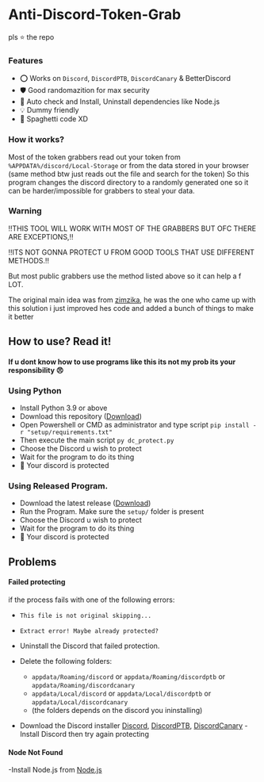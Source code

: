 # Anti-Discord-Token-Grab

pls ⭐ the repo

### Features

- :o: Works on `Discord`, `DiscordPTB`, `DiscordCanary` & BetterDiscord
- :shield: Good randomazition for max security
- :robot: Auto check and Install, Uninstall dependencies like Node.js
- :bulb: Dummy friendly
- :spaghetti: Spaghetti code XD

### How it works?

Most of the token grabbers read out your token from `%APPDATA%/discord/Local-Storage` or from the data stored in your browser (same method btw just reads out the file and search for the token)
So this program changes the discord directory to a randomly generated one so it can be harder/impossible for grabbers to steal your data.



### Warning

:bangbang:THIS TOOL WILL WORK WITH MOST OF THE GRABBERS BUT OFC THERE ARE EXCEPTIONS,:bangbang:

:bangbang:ITS NOT GONNA PROTECT U FROM GOOD TOOLS THAT USE DIFFERENT METHODS.:bangbang:

But most public grabbers use the method listed above so it can help a f LOT.

The original main idea was from [zimzika](https://github.com/zimzika), he was the one who came up with this solution i just improved hes code and added a bunch of things to make it better

## How to use? Read it!
#### If u dont know how to use programs like this its not my prob its your responsibility :angry:

### Using Python
- Install Python 3.9 or above
- Download this repository ([Download](https://github.com/zimzika/Anti-Token-Grabber/archive/refs/heads/master.zip))
- Open Powershell or CMD as administrator and type script `pip install -r "setup/requirements.txt"`
- Then execute the main script `py dc_protect.py`
- Choose the Discord u wish to protect
- Wait for the program to do its thing
- :tada: Your discord is protected

### Using Released Program.
- Download the latest release ([Download]([https://github.com/Levi2288/Anti-Discord-Token-Grab/archive/refs/heads/master.zip](https://github.com/Levi2288/Anti-Discord-Token-Grab/releases/download/DCP_1.0/DCP.zip)))
- Run the Program. Make sure the `setup/` folder is present
- Choose the Discord u wish to protect
- Wait for the program to do its thing
- :tada: Your discord is protected

## Problems

#### Failed protecting 
if the process fails with one of the following errors:
  - `This file is not original skipping...`
  - `Extract error! Maybe already protected?`

- Uninstall the Discord that failed protection.
 
- Delete the following folders:
  - `appdata/Roaming/discord` or `appdata/Roaming/discordptb` or `appdata/Roaming/discordcanary`
  - `appdata/Local/discord` or `appdata/Local/discordptb` or `appdata/Local/discordcanary`
  - (the folders depends on the discord you ininstalling)
  
- Download the Discord installer [Discord](https://discord.com/api/downloads/distributions/app/installers/latest?channel=stable&platform=win&arch=x86), [DiscordPTB](https://discordapp.com/api/download/ptb?platform=win), [DiscordCanary](https://discordapp.com/api/download/canary?platform=win)
-Install Discord then try again protecting


#### Node Not Found

-Install Node.js from [Node.js](https://nodejs.org/en/download/)
